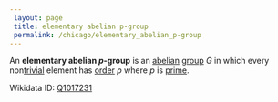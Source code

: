 ```yaml
---
 layout: page
 title: elementary abelian p-group
 permalink: /chicago/elementary_abelian_p-group
---
```

An **elementary abelian $p$-group** is an [abelian](https://defsmath.github.io/DefsMath/abelian) [group](https://defsmath.github.io/DefsMath/group) $G$ in which every non[trivial](https://defsmath.github.io/DefsMath/identity_element) element has [order](https://defsmath.github.io/DefsMath/order_of_a_group_element) $p$ where $p$ is [prime](https://defsmath.github.io/DefsMath/prime_number).

Wikidata ID: [Q1017231](https://www.wikidata.org/wiki/Q1017231)